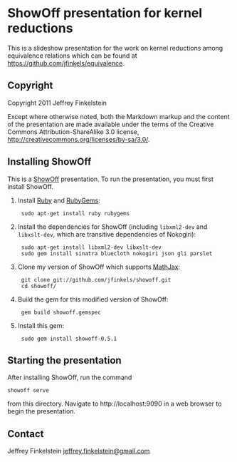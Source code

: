 ShowOff presentation for kernel reductions
==========================================

This is a slideshow presentation for the work on kernel reductions among
equivalence relations which can be found at
https://github.com/jfinkels/equivalence.

Copyright
---------

Copyright 2011 Jeffrey Finkelstein

Except where otherwise noted, both the Markdown markup and the content of the
presentation are made available under the terms of the Creative Commons
Attribution-ShareAlike 3.0 license,
http://creativecommons.org/licenses/by-sa/3.0/.

Installing ShowOff
------------------

This is a [ShowOff][1] presentation. To run the presentation, you must first
install ShowOff.

1. Install [Ruby][2] and [RubyGems][3]:

        sudo apt-get install ruby rubygems

2. Install the dependencies for ShowOff (including `libxml2-dev` and
   `libxslt-dev`, which are transitive dependencies of Nokogiri):

        sudo apt-get install libxml2-dev libxslt-dev
        sudo gem install sinatra bluecloth nokogiri json gli parslet

3. Clone my version of ShowOff which supports [MathJax][4]:

        git clone git://github.com/jfinkels/showoff.git
        cd showoff/

4. Build the gem for this modified version of ShowOff:

        gem build showoff.gemspec

5. Install this gem:

        sudo gem install showoff-0.5.1

[1]: https://github.com/schacon/showoff
[2]: http://ruby-lang.org
[3]: http://rubygems.org
[4]: http://mathjax.org

Starting the presentation
-------------------------

After installing ShowOff, run the command

    showoff serve

from this directory. Navigate to http://localhost:9090 in a web browser to
begin the presentation.

Contact
-------

Jeffrey Finkelstein <jeffrey.finkelstein@gmail.com>
